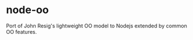 node-oo
==========

Port of John Resig's lightweight OO model to Nodejs extended by common OO features.
